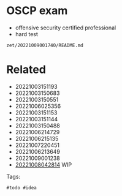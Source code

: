 # OSCP exam

- offensive security certified professional
- hard test

` zet/20221009001740/README.md `

# Related

- 20221003151193
- 20221003150683
- 20221003150551
- 20221006025356
- 20221003151153
- 20221003151144
- 20221003150488
- 20221006214729
- 20221006215135
- 20221007220451
- 20221006213649
- 20221009001238
- [20221008042814](/zet/20221008042814/README.md) WIP

Tags:

    #todo #idea
